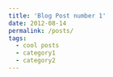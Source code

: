 ```yaml
---
title: 'Blog Post number 1'
date: 2012-08-14
permalink: /posts/
tags:
  - cool posts
  - category1
  - category2
---
```

